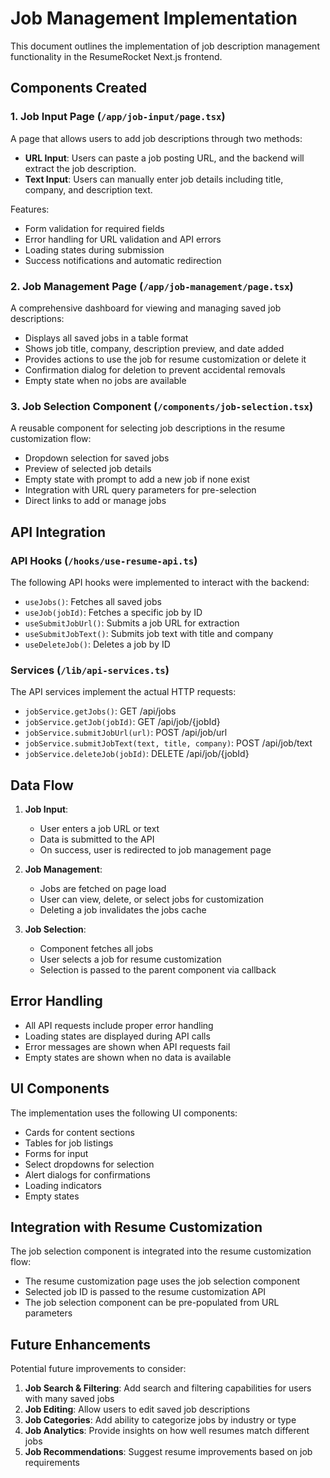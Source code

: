 # Job Management Implementation

This document outlines the implementation of job description management functionality in the ResumeRocket Next.js frontend.

## Components Created

### 1. Job Input Page (`/app/job-input/page.tsx`)

A page that allows users to add job descriptions through two methods:

- **URL Input**: Users can paste a job posting URL, and the backend will extract the job description.
- **Text Input**: Users can manually enter job details including title, company, and description text.

Features:
- Form validation for required fields
- Error handling for URL validation and API errors
- Loading states during submission
- Success notifications and automatic redirection

### 2. Job Management Page (`/app/job-management/page.tsx`)

A comprehensive dashboard for viewing and managing saved job descriptions:

- Displays all saved jobs in a table format
- Shows job title, company, description preview, and date added
- Provides actions to use the job for resume customization or delete it
- Confirmation dialog for deletion to prevent accidental removals
- Empty state when no jobs are available

### 3. Job Selection Component (`/components/job-selection.tsx`)

A reusable component for selecting job descriptions in the resume customization flow:

- Dropdown selection for saved jobs
- Preview of selected job details
- Empty state with prompt to add a new job if none exist
- Integration with URL query parameters for pre-selection
- Direct links to add or manage jobs

## API Integration

### API Hooks (`/hooks/use-resume-api.ts`)

The following API hooks were implemented to interact with the backend:

- `useJobs()`: Fetches all saved jobs
- `useJob(jobId)`: Fetches a specific job by ID
- `useSubmitJobUrl()`: Submits a job URL for extraction
- `useSubmitJobText()`: Submits job text with title and company
- `useDeleteJob()`: Deletes a job by ID

### Services (`/lib/api-services.ts`)

The API services implement the actual HTTP requests:

- `jobService.getJobs()`: GET /api/jobs
- `jobService.getJob(jobId)`: GET /api/job/{jobId}
- `jobService.submitJobUrl(url)`: POST /api/job/url
- `jobService.submitJobText(text, title, company)`: POST /api/job/text
- `jobService.deleteJob(jobId)`: DELETE /api/job/{jobId}

## Data Flow

1. **Job Input**:
   - User enters a job URL or text
   - Data is submitted to the API
   - On success, user is redirected to job management page

2. **Job Management**:
   - Jobs are fetched on page load
   - User can view, delete, or select jobs for customization
   - Deleting a job invalidates the jobs cache

3. **Job Selection**:
   - Component fetches all jobs
   - User selects a job for resume customization
   - Selection is passed to the parent component via callback

## Error Handling

- All API requests include proper error handling
- Loading states are displayed during API calls
- Error messages are shown when API requests fail
- Empty states are shown when no data is available

## UI Components

The implementation uses the following UI components:

- Cards for content sections
- Tables for job listings
- Forms for input
- Select dropdowns for selection
- Alert dialogs for confirmations
- Loading indicators
- Empty states

## Integration with Resume Customization

The job selection component is integrated into the resume customization flow:

- The resume customization page uses the job selection component
- Selected job ID is passed to the resume customization API
- The job selection component can be pre-populated from URL parameters

## Future Enhancements

Potential future improvements to consider:

1. **Job Search & Filtering**: Add search and filtering capabilities for users with many saved jobs
2. **Job Editing**: Allow users to edit saved job descriptions
3. **Job Categories**: Add ability to categorize jobs by industry or type
4. **Job Analytics**: Provide insights on how well resumes match different jobs
5. **Job Recommendations**: Suggest resume improvements based on job requirements